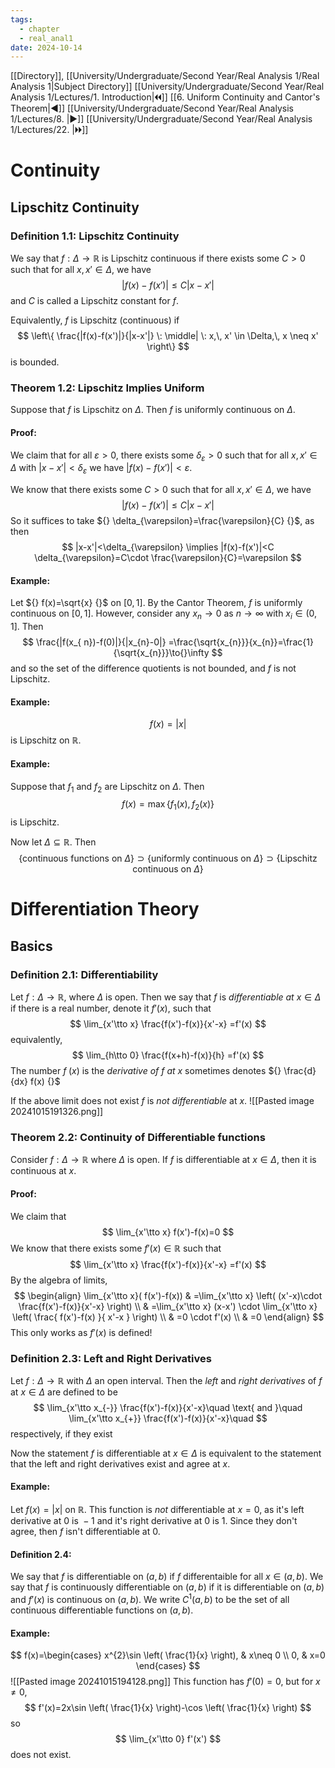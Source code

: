 ```yaml
---
tags:
  - chapter
  - real_anal1
date: 2024-10-14
---
```

[[Directory]], [[University/Undergraduate/Second Year/Real Analysis 1/Real Analysis 1|Subject Directory]]
[[University/Undergraduate/Second Year/Real Analysis 1/Lectures/1. Introduction|🞀🞀]] [[6. Uniform Continuity and Cantor's Theorem|◀]] [[University/Undergraduate/Second Year/Real Analysis 1/Lectures/8. |▶]] [[University/Undergraduate/Second Year/Real Analysis 1/Lectures/22. |🞂🞂]]
# Continuity
## Lipschitz Continuity
### Definition 1.1: Lipschitz Continuity
We say that ${} f:\Delta \to{}\mathbb{R} {}$ is Lipschitz continuous if there exists some $C>0 {}$ such that for all ${} x,\, x' \in \Delta {}$, we have
$$
|f(x)-f(x')|\leq C |x-x'|
$$
and $C$ is called a Lipschitz constant for $f$. 

Equivalently, $f$ is Lipschitz (continuous) if
$$
\left\{  \frac{|f(x)-f(x')|}{|x-x'|} \: \middle| \: x,\, x' \in \Delta,\, x \neq x'   \right\}
$$
is bounded.
### Theorem 1.2: Lipschitz Implies Uniform
Suppose that $f$ is Lipschitz on $\Delta$. Then $f$ is uniformly continuous on $\Delta$.
#### Proof:
We claim that for all $\varepsilon>0 {}$, there exists some $\delta_{\varepsilon}>0 {}$ such that for all ${} x,\, x' \in \Delta {}$ with ${} |x-x'|<\delta_{\varepsilon} {}$ we have ${} |f(x)-f(x')|<\varepsilon {}$.

We know that there exists some $C>0 {}$ such that for all ${} x,\, x' \in \Delta {}$, we have
$$
|f(x)-f(x')|\leq C |x-x'|
$$
So it suffices to take ${} \delta_{\varepsilon}=\frac{\varepsilon}{C} {}$, as then 
$$
|x-x'|<\delta_{\varepsilon} \implies |f(x)-f(x')|<C \delta_{\varepsilon}=C\cdot \frac{\varepsilon}{C}=\varepsilon 
$$
#### Example:
Let ${} f(x)=\sqrt{x} {}$ on ${} [0,\, 1] {}$. By the Cantor Theorem, $f {}$ is uniformly continuous on ${} [0,\, 1] {}$. However, consider any ${} x_{n}\to{}0 {}$ as ${} n\to{}\infty  {}$ with ${} x_{i}\in (0,\, 1] {}$. Then
$$
\frac{|f(x_{ n})-f(0)|}{|x_{n}-0|} =\frac{\sqrt{x_{n}}}{x_{n}}=\frac{1}{\sqrt{x_{n}}}\to{}\infty 
$$
and so the set of the difference quotients is not bounded, and $f$ is not Lipschitz. 
#### Example:
$$
f(x)=|x|
$$
is Lipschitz on $\mathbb{R}$. 
#### Example:
Suppose that $f_{1}$ and $f_{2}$ are Lipschitz on $\Delta$. Then
$$
f(x)=\max\{ f_{1}(x),\, f_{2}(x) \}
$$
is Lipschitz. 

Now let ${} \Delta \subseteq  \mathbb{R} {}$. Then
$$
\{ \text{continuous functions on }\Delta \} \supset  \{ \text{uniformly continuous on }\Delta  \} \supset  \{ \text{Lipschitz continuous on }\Delta \}
$$
# Differentiation Theory
## Basics
### Definition 2.1: Differentiability
Let ${} f:\Delta \to{}\mathbb{R} {}$, where $\Delta$ is open. Then we say that $f$ is *differentiable at* ${} x \in \Delta {}$ if there is a real number, denote it ${} f'(x) {}$, such that
$$
\lim_{x'\tto x} \frac{f(x')-f(x)}{x'-x} =f'(x)
$$
equivalently, 
$$
\lim_{h\tto 0} \frac{f(x+h)-f(x)}{h} =f'(x)
$$
The number ${} f\;(x)$ is the *derivative  of $f$ at $x {}$* sometimes denotes ${} \frac{d}{dx} f(x) {}$

If the above limit does not exist $f$ is *not differentiable* at $x$. 
![[Pasted image 20241015191326.png]]
### Theorem 2.2: Continuity of Differentiable functions
Consider ${} f:\Delta \to{}\mathbb{R} {}$ where $\Delta$ is open. If $f$ is differentiable at ${} x \in \Delta {}$, then it is continuous at $x$. 
#### Proof:
We claim that 
$$
\lim_{x'\tto x} f(x')-f(x)=0
$$
We know that there exists some ${} f'(x) \in \mathbb{R} {}$ such that 
$$
\lim_{x'\tto x} \frac{f(x')-f(x)}{x'-x} =f'(x)
$$
By the algebra of limits, 
$$
\begin{align}
 \lim_{x'\tto x}( f(x')-f(x)) & =\lim_{x'\tto x}  \left( (x'-x)\cdot  \frac{f(x')-f(x)}{x'-x}  \right)    \\
 & =\lim_{x'\tto x} (x-x') \cdot \lim_{x'\tto x} \left( \frac{ f(x')-f(x) }{ x'-x } \right) \\
 & =0 \cdot f'(x) \\
 & =0
 \end{align}
$$
This only works as ${} f'(x) {}$ is defined!
### Definition 2.3: Left and Right Derivatives
Let ${} f:\Delta \to{}\mathbb{R} {}$ with $\Delta {}$ an open interval. Then the *left* and *right derivatives* of $f$ at ${} x \in \Delta {}$ are defined to be
$$
\lim_{x'\tto x_{-}} \frac{f(x')-f(x)}{x'-x}\quad  \text{ and }\quad \lim_{x'\tto x_{+}} \frac{f(x')-f(x)}{x'-x}\quad
$$
respectively, if they exist

Now the statement ${} f$ is differentiable at ${} x \in \Delta {}$ is equivalent to the statement that the left and right derivatives exist and agree at ${} x$. 
#### Example:
Let ${} f(x)=|x| {}$ on $\mathbb{R} {}$. This function is *not* differentiable at ${} x=0 {}$, as it's left derivative at $0 {}$ is ${} -1 {}$ and it's right derivative at ${} 0 {}$ is ${} 1 {}$. Since they don't agree, then $f$ isn't differentiable at $0 {}$.
#### Definition 2.4:
We say that $f$ is differentiable on ${} (a,\, b) {}$ if $f$ differentaible for all ${} x \in (a,\, b) {}$. We say that $f$ is continuously differentiable on ${} (a,\, b) {}$ if it is differentiable on ${} (a,\, b) {}$ and ${} f'(x) {}$ is continuous on ${} (a,\, b) {}$. We write ${} C^{1}(a,\, b) {}$ to be the set of all continuous differentiable functions on ${} (a,\, b) {}$.
#### Example:
$$
f(x)=\begin{cases}
x^{2}\sin \left( \frac{1}{x} \right), & x\neq 0 \\
0, & x=0
\end{cases}
$$
![[Pasted image 20241015194128.png]]
This function has ${} f'(0)=0 {}$, but for $x\neq 0 {}$, 
$$
f'(x)=2x\sin \left( \frac{1}{x} \right)-\cos \left( \frac{1}{x} \right)
$$
so
$$
\lim_{x'\tto 0} f'(x')
$$
does not exist. 